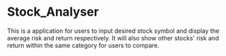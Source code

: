 # Stock_Analyser
This is a application for users to input desired stock symbol and display the average risk and return respectively. 
It will also show other stocks' risk and return within the same category for users to compare.
